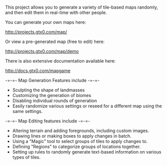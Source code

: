 
This project allows you to generate a variety of tile-based maps randomly, and then edit them in real-time with other people.

You can generate your own maps here:

http://projects.gtx0.com/map/

Or view a pre-generated map (free to edit) here:

http://projects.gtx0.com/map/demo

There is also extensive documentation available here:

http://docs.gtx0.com/mapgame

-=-=-  Map Generation Features include -=-=-

* Sculpting the shape of landmasses
* Customizing the generation of biomes
* Disabling individual rounds of generation
* Easily randomize various settings or reseed for a different map using the same settings.

-=-=- Map Editing features include -=-=-

* Altering terrain and adding foregrounds, including custom images.
* Drawing lines or making boxes to apply changes in batch.
* Using a "Magic" tool to select groups of tiles to apply changes to.
* Defining "Regions" to categorize groups of locations together.
* Setting up rules to randomly generate text-based information on various types of tiles.
